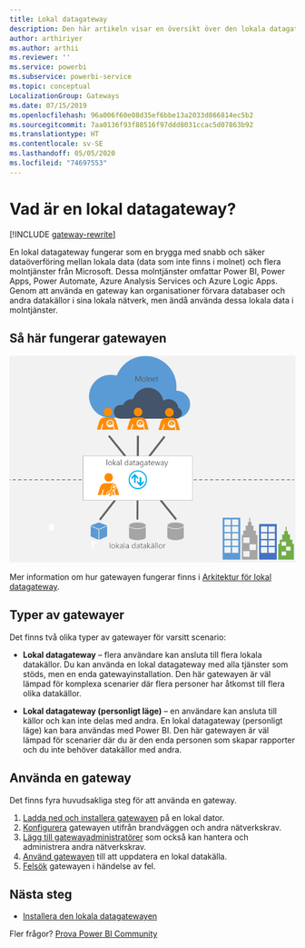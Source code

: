 ```yaml
---
title: Lokal datagateway
description: Den här artikeln visar en översikt över den lokala datagatewayen för Power BI. Du kan använda den här gatewayen för att arbeta med DirectQuery-datakällor. Du kan också använda den för att uppdatera molndatauppsättningar med lokala data.
author: arthiriyer
ms.author: arthii
ms.reviewer: ''
ms.service: powerbi
ms.subservice: powerbi-service
ms.topic: conceptual
LocalizationGroup: Gateways
ms.date: 07/15/2019
ms.openlocfilehash: 96a006f60e08d35ef6bbe13a2033d866814ec5b2
ms.sourcegitcommit: 7aa0136f93f88516f97ddd8031ccac5d07863b92
ms.translationtype: HT
ms.contentlocale: sv-SE
ms.lasthandoff: 05/05/2020
ms.locfileid: "74697553"
---
```

# <a name="what-is-an-on-premises-data-gateway"></a>Vad är en lokal datagateway?

[!INCLUDE [gateway-rewrite](includes/gateway-rewrite.md)]

En lokal datagateway fungerar som en brygga med snabb och säker dataöverföring mellan lokala data (data som inte finns i molnet) och flera molntjänster från Microsoft. Dessa molntjänster omfattar Power BI, Power Apps, Power Automate, Azure Analysis Services och Azure Logic Apps. Genom att använda en gateway kan organisationer förvara databaser och andra datakällor i sina lokala nätverk, men ändå använda dessa lokala data i molntjänster.

## <a name="how-the-gateway-works"></a>Så här fungerar gatewayen

![Gatewayöversikt](media/service-gateway-onprem/on-premises-data-gateway.png)

Mer information om hur gatewayen fungerar finns i [Arkitektur för lokal datagateway](/data-integration/gateway/service-gateway-onprem-indepth).

## <a name="types-of-gateways"></a>Typer av gatewayer

Det finns två olika typer av gatewayer för varsitt scenario:

* **Lokal datagateway** – flera användare kan ansluta till flera lokala datakällor. Du kan använda en lokal datagateway med alla tjänster som stöds, men en enda gatewayinstallation. Den här gatewayen är väl lämpad för komplexa scenarier där flera personer har åtkomst till flera olika datakällor.

* **Lokal datagateway (personligt läge)** – en användare kan ansluta till källor och kan inte delas med andra. En lokal datagateway (personligt läge) kan bara användas med Power BI. Den här gatewayen är väl lämpad för scenarier där du är den enda personen som skapar rapporter och du inte behöver datakällor med andra.

## <a name="use-a-gateway"></a>Använda en gateway

Det finns fyra huvudsakliga steg för att använda en gateway.

1. [Ladda ned och installera gatewayen](/data-integration/gateway/service-gateway-install) på en lokal dator.
1. [Konfigurera](/data-integration/gateway/service-gateway-app) gatewayen utifrån brandväggen och andra nätverkskrav.
1. [Lägg till gatewayadministratörer](/data-integration/gateway/service-gateway-manage) som också kan hantera och administrera andra nätverkskrav.
1. [Använd gatewayen](service-gateway-sql-tutorial.md) till att uppdatera en lokal datakälla.
1. [Felsök](service-gateway-onprem-tshoot.md) gatewayen i händelse av fel.

## <a name="next-steps"></a>Nästa steg

* [Installera den lokala datagatewayen](/data-integration/gateway/service-gateway-install)

Fler frågor? [Prova Power BI Community](https://community.powerbi.com/)
